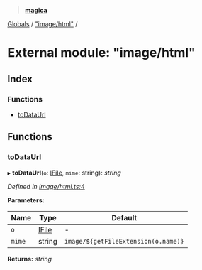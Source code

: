 > **[magica](../README.md)**

[Globals](../README.md) / ["image/html"](_image_html_.md) /

# External module: "image/html"

## Index

### Functions

* [toDataUrl](_image_html_.md#todataurl)

## Functions

###  toDataUrl

▸ **toDataUrl**(`o`: [IFile](../interfaces/_types_.ifile.md), `mime`: string): *string*

*Defined in [image/html.ts:4](https://github.com/cancerberoSgx/magica/blob/1131304/src/image/html.ts#L4)*

**Parameters:**

Name | Type | Default |
------ | ------ | ------ |
`o` | [IFile](../interfaces/_types_.ifile.md) | - |
`mime` | string |  `image/${getFileExtension(o.name)}` |

**Returns:** *string*